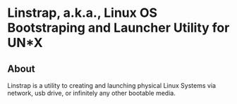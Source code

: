 # Linstrap, a.k.a., Linux OS Bootstraping and Launcher Utility for UN*X
## About
Linstrap is a utility to creating and launching physical Linux Systems via network, usb drive, or infinitely any other bootable media.
